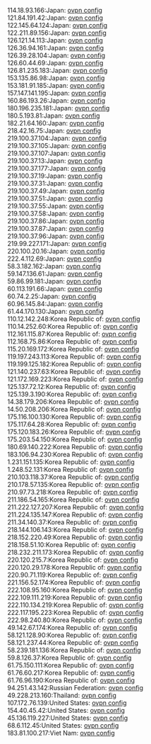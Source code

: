 114.18.93.166:Japan: [ovpn config](vpn/114_18_93_166.ovpn)  
121.84.191.42:Japan: [ovpn config](vpn/121_84_191_42.ovpn)  
122.145.64.124:Japan: [ovpn config](vpn/122_145_64_124.ovpn)  
122.211.89.156:Japan: [ovpn config](vpn/122_211_89_156.ovpn)  
126.121.14.113:Japan: [ovpn config](vpn/126_121_14_113.ovpn)  
126.36.94.161:Japan: [ovpn config](vpn/126_36_94_161.ovpn)  
126.39.28.104:Japan: [ovpn config](vpn/126_39_28_104.ovpn)  
126.60.44.69:Japan: [ovpn config](vpn/126_60_44_69.ovpn)  
126.81.235.183:Japan: [ovpn config](vpn/126_81_235_183.ovpn)  
153.135.86.98:Japan: [ovpn config](vpn/153_135_86_98.ovpn)  
153.181.91.185:Japan: [ovpn config](vpn/153_181_91_185.ovpn)  
157.147.141.195:Japan: [ovpn config](vpn/157_147_141_195.ovpn)  
160.86.193.26:Japan: [ovpn config](vpn/160_86_193_26.ovpn)  
180.196.235.181:Japan: [ovpn config](vpn/180_196_235_181.ovpn)  
180.5.193.81:Japan: [ovpn config](vpn/180_5_193_81.ovpn)  
182.21.64.160:Japan: [ovpn config](vpn/182_21_64_160.ovpn)  
218.42.16.75:Japan: [ovpn config](vpn/218_42_16_75.ovpn)  
219.100.37.104:Japan: [ovpn config](vpn/219_100_37_104.ovpn)  
219.100.37.105:Japan: [ovpn config](vpn/219_100_37_105.ovpn)  
219.100.37.107:Japan: [ovpn config](vpn/219_100_37_107.ovpn)  
219.100.37.13:Japan: [ovpn config](vpn/219_100_37_13.ovpn)  
219.100.37.177:Japan: [ovpn config](vpn/219_100_37_177.ovpn)  
219.100.37.19:Japan: [ovpn config](vpn/219_100_37_19.ovpn)  
219.100.37.31:Japan: [ovpn config](vpn/219_100_37_31.ovpn)  
219.100.37.49:Japan: [ovpn config](vpn/219_100_37_49.ovpn)  
219.100.37.51:Japan: [ovpn config](vpn/219_100_37_51.ovpn)  
219.100.37.55:Japan: [ovpn config](vpn/219_100_37_55.ovpn)  
219.100.37.58:Japan: [ovpn config](vpn/219_100_37_58.ovpn)  
219.100.37.86:Japan: [ovpn config](vpn/219_100_37_86.ovpn)  
219.100.37.87:Japan: [ovpn config](vpn/219_100_37_87.ovpn)  
219.100.37.96:Japan: [ovpn config](vpn/219_100_37_96.ovpn)  
219.99.227.171:Japan: [ovpn config](vpn/219_99_227_171.ovpn)  
220.100.20.16:Japan: [ovpn config](vpn/220_100_20_16.ovpn)  
222.4.112.69:Japan: [ovpn config](vpn/222_4_112_69.ovpn)  
58.3.182.162:Japan: [ovpn config](vpn/58_3_182_162.ovpn)  
59.147.136.61:Japan: [ovpn config](vpn/59_147_136_61.ovpn)  
59.86.99.181:Japan: [ovpn config](vpn/59_86_99_181.ovpn)  
60.113.191.66:Japan: [ovpn config](vpn/60_113_191_66.ovpn)  
60.74.2.25:Japan: [ovpn config](vpn/60_74_2_25.ovpn)  
60.96.145.84:Japan: [ovpn config](vpn/60_96_145_84.ovpn)  
61.44.170.130:Japan: [ovpn config](vpn/61_44_170_130.ovpn)  
110.12.142.248:Korea Republic of: [ovpn config](vpn/110_12_142_248.ovpn)  
110.14.252.60:Korea Republic of: [ovpn config](vpn/110_14_252_60.ovpn)  
112.161.115.87:Korea Republic of: [ovpn config](vpn/112_161_115_87.ovpn)  
112.168.75.86:Korea Republic of: [ovpn config](vpn/112_168_75_86.ovpn)  
115.20.169.172:Korea Republic of: [ovpn config](vpn/115_20_169_172.ovpn)  
119.197.243.113:Korea Republic of: [ovpn config](vpn/119_197_243_113.ovpn)  
119.199.125.182:Korea Republic of: [ovpn config](vpn/119_199_125_182.ovpn)  
121.140.237.63:Korea Republic of: [ovpn config](vpn/121_140_237_63.ovpn)  
121.172.169.223:Korea Republic of: [ovpn config](vpn/121_172_169_223.ovpn)  
125.137.72.12:Korea Republic of: [ovpn config](vpn/125_137_72_12.ovpn)  
125.139.3.190:Korea Republic of: [ovpn config](vpn/125_139_3_190.ovpn)  
14.38.179.206:Korea Republic of: [ovpn config](vpn/14_38_179_206.ovpn)  
14.50.208.206:Korea Republic of: [ovpn config](vpn/14_50_208_206.ovpn)  
175.116.100.130:Korea Republic of: [ovpn config](vpn/175_116_100_130.ovpn)  
175.117.64.28:Korea Republic of: [ovpn config](vpn/175_117_64_28.ovpn)  
175.120.183.26:Korea Republic of: [ovpn config](vpn/175_120_183_26.ovpn)  
175.203.54.150:Korea Republic of: [ovpn config](vpn/175_203_54_150.ovpn)  
180.69.140.222:Korea Republic of: [ovpn config](vpn/180_69_140_222.ovpn)  
183.106.94.230:Korea Republic of: [ovpn config](vpn/183_106_94_230.ovpn)  
1.231.151.135:Korea Republic of: [ovpn config](vpn/1_231_151_135.ovpn)  
1.248.52.131:Korea Republic of: [ovpn config](vpn/1_248_52_131.ovpn)  
210.103.118.37:Korea Republic of: [ovpn config](vpn/210_103_118_37.ovpn)  
210.178.57.135:Korea Republic of: [ovpn config](vpn/210_178_57_135.ovpn)  
210.97.73.218:Korea Republic of: [ovpn config](vpn/210_97_73_218.ovpn)  
211.186.54.165:Korea Republic of: [ovpn config](vpn/211_186_54_165.ovpn)  
211.222.127.207:Korea Republic of: [ovpn config](vpn/211_222_127_207.ovpn)  
211.224.135.147:Korea Republic of: [ovpn config](vpn/211_224_135_147.ovpn)  
211.34.140.37:Korea Republic of: [ovpn config](vpn/211_34_140_37.ovpn)  
218.144.106.143:Korea Republic of: [ovpn config](vpn/218_144_106_143.ovpn)  
218.152.220.49:Korea Republic of: [ovpn config](vpn/218_152_220_49.ovpn)  
218.158.51.10:Korea Republic of: [ovpn config](vpn/218_158_51_10.ovpn)  
218.232.211.173:Korea Republic of: [ovpn config](vpn/218_232_211_173.ovpn)  
220.120.215.7:Korea Republic of: [ovpn config](vpn/220_120_215_7.ovpn)  
220.120.29.178:Korea Republic of: [ovpn config](vpn/220_120_29_178.ovpn)  
220.90.71.119:Korea Republic of: [ovpn config](vpn/220_90_71_119.ovpn)  
221.156.52.174:Korea Republic of: [ovpn config](vpn/221_156_52_174.ovpn)  
222.108.95.160:Korea Republic of: [ovpn config](vpn/222_108_95_160.ovpn)  
222.109.111.219:Korea Republic of: [ovpn config](vpn/222_109_111_219.ovpn)  
222.110.134.219:Korea Republic of: [ovpn config](vpn/222_110_134_219.ovpn)  
222.117.195.223:Korea Republic of: [ovpn config](vpn/222_117_195_223.ovpn)  
222.98.240.80:Korea Republic of: [ovpn config](vpn/222_98_240_80.ovpn)  
49.142.67.174:Korea Republic of: [ovpn config](vpn/49_142_67_174.ovpn)  
58.121.128.90:Korea Republic of: [ovpn config](vpn/58_121_128_90.ovpn)  
58.121.237.44:Korea Republic of: [ovpn config](vpn/58_121_237_44.ovpn)  
58.239.181.136:Korea Republic of: [ovpn config](vpn/58_239_181_136.ovpn)  
59.8.126.37:Korea Republic of: [ovpn config](vpn/59_8_126_37.ovpn)  
61.75.150.111:Korea Republic of: [ovpn config](vpn/61_75_150_111.ovpn)  
61.76.60.217:Korea Republic of: [ovpn config](vpn/61_76_60_217.ovpn)  
61.76.96.190:Korea Republic of: [ovpn config](vpn/61_76_96_190.ovpn)  
94.251.43.142:Russian Federation: [ovpn config](vpn/94_251_43_142.ovpn)  
49.228.213.160:Thailand: [ovpn config](vpn/49_228_213_160.ovpn)  
107.172.76.139:United States: [ovpn config](vpn/107_172_76_139.ovpn)  
154.40.45.42:United States: [ovpn config](vpn/154_40_45_42.ovpn)  
45.136.119.227:United States: [ovpn config](vpn/45_136_119_227.ovpn)  
68.6.112.45:United States: [ovpn config](vpn/68_6_112_45.ovpn)  
183.81.100.217:Viet Nam: [ovpn config](vpn/183_81_100_217.ovpn)  
